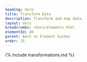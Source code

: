 ```yaml
---
heading: Xero
title: Transform Data
description: Transform and map data.
layout: docs
breadcrumbs: /docs/elements.html
elementId: 40
parent: Back to Element Guides
order: 25
---
```


{% include transformations.md %}
